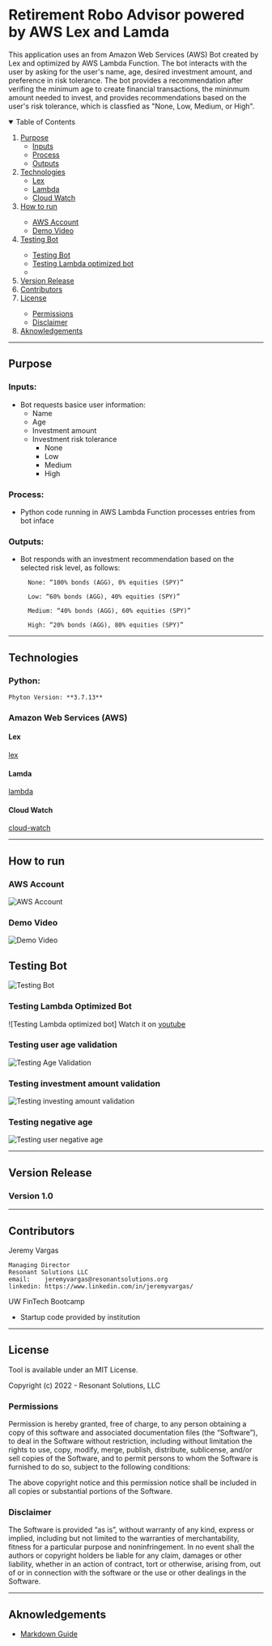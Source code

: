 # Retirement Robo Advisor powered by AWS Lex and Lamda
This application uses an from Amazon Web Services (AWS) Bot created by Lex and optimized by AWS Lambda Function. The bot interacts with the user by asking for the user's name, age, desired investment amount, and preference in risk tolerance. 
The bot provides a recommendation after verifing the minimum age to create financial transactions, the mininmum amount needed to invest, and provides recommendations based on the user's risk tolerance, which is classfied as "None, Low, Medium, or High". 


<!-- TABLE OF CONTENTS -->
<details open="open">
  <summary>Table of Contents</summary>
  <ol>
    <li>
      <a href="#purpose">Purpose</a>
      <ul>
        <li><a href="#inputs">Inputs</a></li>
        <li><a href="#process">Process</a></li>
        <li><a href="#outputs">Outputs</a></li>
      </ul>
    </li>
    <li>
      <a href="#technologies">Technologies</a>
      <ul>
        <li><a href="#lex">Lex</a></li>
        <li><a href="#lambda">Lambda</a></li>
        <li><a href="#cloud-watch">Cloud Watch</a></li>
        </ul>
    </li>
    <li><a href="#how-to-run">How to run</a></li>
    </li>
        <ul>
        <li><a href="#aws-account">AWS Account</a></li>
        <li><a href="#demo-video">Demo Video</a></li>
        </ul>
    </li>
    <li><a href="#testing-bot">Testing Bot</a></li>
        <ul>
        <li><a href="#testing-bot">Testing Bot</a></li>
        <li><a href="#testing-lambda-optimized-bot">Testing Lambda optimized bot</a></li>
        <li>
     </ul>   
    <li><a href="#version-release">Version Release</a></li>
    <li><a href="#contributors">Contributors</a></li>
    <li><a href="#license">License</a></li>
        <ul>
        <li><a href="#permissions">Permissions</a></li>
        <li><a href="#disclaimer">Disclaimer</a></li>
        </ul>
    </li>
    <li><a href="#aknowledgements">Aknowledgements</a></li>
</details>

---
<!--Purpose -->
## Purpose

### Inputs:
- Bot requests basice user information: 
    - Name
    - Age
    - Investment amount
    - Investment risk tolerance
        - None
        - Low
        - Medium
        - High

### Process:
- Python code running in AWS Lambda Function processes entries from bot inface

### Outputs:
- Bot responds with an investment recommendation based on the selected risk level, as follows:

        None: “100% bonds (AGG), 0% equities (SPY)”

        Low: “60% bonds (AGG), 40% equities (SPY)”

        Medium: “40% bonds (AGG), 60% equities (SPY)”

        High: “20% bonds (AGG), 80% equities (SPY)”

  
---
<!--Technologies -->
## Technologies
### Python:

    Phyton Version: **3.7.13**

### Amazon Web Services (AWS)

#### Lex
[lex](https://aws.amazon.com/lex/)

#### Lamda
[lambda](https://aws.amazon.com/lambda/)

#### Cloud Watch
[cloud-watch](https://aws.amazon.com/cloudwatch/)

---
<!--How to run -->
## How to run

### AWS Account
![AWS Account](Test_Events/aws_acc.png)

### Demo Video
![Demo Video](https://youtu.be/cv_6fxzFT3A)


<!--Testing Bot -->
## Testing Bot
![Testing Bot](https://youtu.be/712FoK-DMzw)

### Testing Lambda Optimized Bot
![Testing Lambda optimized bot]
Watch it on [youtube](https://youtu.be/4Lh4nGjoeBA)

### Testing user age validation
![Testing Age Validation](Test_Events/test_age.png)
### Testing investment amount validation 
![Testing investing amount validation](Test_Events/test_amount.png)
### Testing negative age 
![Testing user negative age](Test_Events/test_negage.png)

---
<!--Version Release -->
## Version Release

### Version 1.0

---
<!--Contributors -->
## Contributors

Jeremy Vargas

    Managing Director
    Resonant Solutions LLC
    email:    jeremyvargas@resonantsolutions.org
    linkedin: https://www.linkedin.com/in/jeremyvargas/

UW FinTech Bootcamp
- Startup code provided by institution

---
<!--License -->
## License
Tool is available under an MIT License.

Copyright (c) 2022 - Resonant Solutions, LLC

### Permissions
Permission is hereby granted, free of charge, to any person obtaining a copy of this software and associated documentation files (the “Software”), to deal in the Software without restriction, including without limitation the rights to use, copy, modify, merge, publish, distribute, sublicense, and/or sell copies of the Software, and to permit persons to whom the Software is furnished to do so, subject to the following conditions:

The above copyright notice and this permission notice shall be included in all copies or substantial portions of the Software.
### Disclaimer
The Software is provided “as is”, without warranty of any kind, express or implied, including but not limited to the warranties of merchantability, fitness for a particular purpose and noninfringement. In no event shall the authors or copyright holders be liable for any claim, damages or other liability, whether in an action of contract, tort or otherwise, arising from, out of or in connection with the software or the use or other dealings in the Software.

---
<!--Aknowledgements -->
## Aknowledgements
* [Markdown Guide](https://www.markdownguide.org/basic-syntax/#reference-style-links)


<!-- MARKDOWN LINKS & IMAGES -->
<!-- https://www.markdownguide.org/basic-syntax/#reference-style-links -->